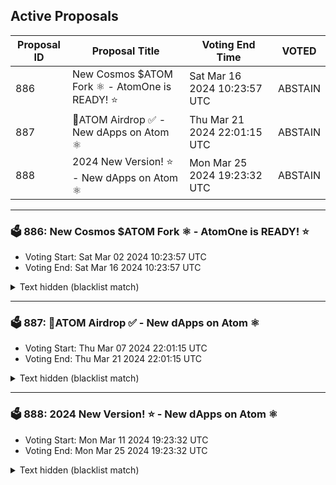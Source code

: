 ## Active Proposals

| Proposal ID | Proposal Title | Voting End Time | VOTED |
|-------------|----------------|-----------------|-------|
| 886 | New Cosmos $ATOM Fork ⚛️ - AtomOne is READY! ⭐ | Sat Mar 16 2024 10:23:57 UTC | ABSTAIN |
| 887 | 💎ATOM Airdrop ✅ - New dApps on Atom ⚛️ | Thu Mar 21 2024 22:01:15 UTC | ABSTAIN |
| 888 | 2024 New Version! ⭐ - New dApps on Atom ⚛️ | Mon Mar 25 2024 19:23:32 UTC | ABSTAIN |

---

### 🗳 886: New Cosmos $ATOM Fork ⚛️ - AtomOne is READY! ⭐
- Voting Start: Sat Mar 02 2024 10:23:57 UTC
- Voting End: Sat Mar 16 2024 10:23:57 UTC

<details>
<summary>Text hidden (blacklist match)</summary>
 
</details>

---

### 🗳 887: 💎ATOM Airdrop ✅ - New dApps on Atom ⚛️
- Voting Start: Thu Mar 07 2024 22:01:15 UTC
- Voting End: Thu Mar 21 2024 22:01:15 UTC

<details>
<summary>Text hidden (blacklist match)</summary>
 
</details>

---

### 🗳 888: 2024 New Version! ⭐ - New dApps on Atom ⚛️
- Voting Start: Mon Mar 11 2024 19:23:32 UTC
- Voting End: Mon Mar 25 2024 19:23:32 UTC

<details>
<summary>Text hidden (blacklist match)</summary>
 
</details>
